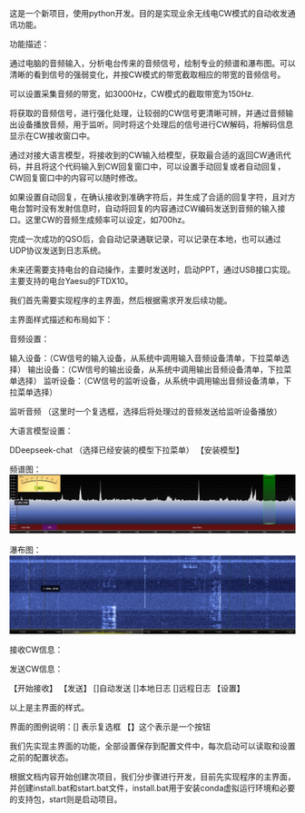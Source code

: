 这是一个新项目，使用python开发。目的是实现业余无线电CW模式的自动收发通讯功能。

功能描述：

通过电脑的音频输入，分析电台传来的音频信号，绘制专业的频谱和瀑布图。可以清晰的看到信号的强弱变化，并按CW模式的带宽截取相应的带宽的音频信号。

可以设置采集音频的带宽，如3000Hz，CW模式的截取带宽为150Hz.

将获取的音频信号，进行强化处理，让较弱的CW信号更清晰可辨，并通过音频输出设备播放音频，用于监听。同时将这个处理后的信号进行CW解码，将解码信息显示在CW接收窗口中。

通过对接大语言模型，将接收到的CW输入给模型，获取最合适的返回CW通讯代码，并且将这个代码输入到CW回复窗口中，可以设置手动回复或者自动回复，CW回复窗口中的内容可以随时修改。

如果设置自动回复，在确认接收到准确字符后，并生成了合适的回复字符，且对方电台暂时没有发射信息时，自动将回复的内容通过CW编码发送到音频的输入接口。这里CW的音频生成频率可以设定，如700hz。

完成一次成功的QSO后，会自动记录通联记录，可以记录在本地，也可以通过UDP协议发送到日志系统。

未来还需要支持电台的自动操作，主要时发送时，启动PPT，通过USB接口实现。主要支持的电台Yaesu的FTDX10。

我们首先需要实现程序的主界面，然后根据需求开发后续功能。

主界面样式描述和布局如下：

音频设置：

输入设备：（CW信号的输入设备，从系统中调用输入音频设备清单，下拉菜单选择）
输出设备：（CW信号的输出设备，从系统中调用输出音频设备清单，下拉菜单选择）
监听设备：（CW信号的监听设备，从系统中调用输出音频设备清单，下拉菜单选择）

监听音频 （这里时一个复选框，选择后将处理过的音频发送给监听设备播放）

大语言模型设置：

DDeepseek-chat （选择已经安装的模型下拉菜单）        【安装模型】

频谱图：
![alt text](../screenshot/screenshot01.png)

瀑布图：
![alt text](../screenshot/screenshot02.png)

接收CW信息：


发送CW信息：


【开始接收】   【发送】    []自动发送  []本地日志   []远程日志  【设置】


以上是主界面的样式。

界面的图例说明：[] 表示复选框  【】这个表示是一个按钮

我们先实现主界面的功能，全部设置保存到配置文件中，每次启动可以读取和设置之前的配置状态。

根据文档内容开始创建次项目，我们分步骤进行开发，目前先实现程序的主界面，并创建install.bat和start.bat文件，install.bat用于安装conda虚拟运行环境和必要的支持包，start则是启动项目。
